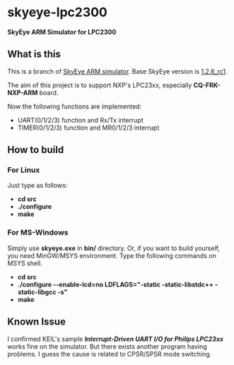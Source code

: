 # skyeye-lpc2300
**SkyEye ARM Simulator for LPC2300**


## What is this
This is a branch of [SkyEye ARM simulator](https://sourceforge.net/projects/skyeye/). Base SkyEye version is [1.2.6_rc1](https://sourceforge.net/projects/skyeye/files/skyeye/skyeye-1.2.6_rc1/).

The aim of this project is to support NXP's LPC23xx, especially **CQ-FRK-NXP-ARM** board.

Now the following functions are implemented:
* UART(0/1/2/3) function and Rx/Tx interrupt
* TIMER(0/1/2/3) function and MR0/1/2/3 interrupt


## How to build
### For Linux
Just type as follows:
* **cd src**
* **./configure**
* **make**

### For MS-Windows
Simply use **skyeye.exe** in **bin/** directory.
Or, if you want to build yourself, you need MinGW/MSYS environment. Type the following commands on MSYS shell.

* **cd src**
* **./configure --enable-lcd=no LDFLAGS="-static -static-libstdc++ -static-libgcc -s"**
* **make**


## Known Issue
I confirmed KEIL's sample __*Interrupt-Driven UART I/O for Philips LPC23xx*__ works fine on the simulator. But there exists another program having problems. I guess the cause is related to CPSR/SPSR mode switching.
